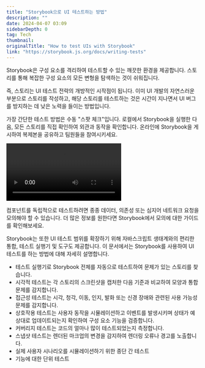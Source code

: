 ```yaml
---
title: "Storybook으로 UI 테스트하는 방법"
description: ""
date: 2024-04-07 03:09
sidebarDepth: 0
tag: Tech
thumbnail: 
originalTitle: "How to test UIs with Storybook"
link: "https://storybook.js.org/docs/writing-tests"
---
```



Storybook은 구성 요소를 격리하여 테스트할 수 있는 깨끗한 환경을 제공합니다. 스토리를 통해 복잡한 구성 요소의 모든 변형을 탐색하는 것이 쉬워집니다.

즉, 스토리는 UI 테스트 전략의 개방적인 시작점이 됩니다. 이미 UI 개발의 자연스러운 부분으로 스토리를 작성하고, 해당 스토리를 테스트하는 것은 시간이 지나면서 UI 버그를 방지하는 데 낮은 노력을 들이는 방법입니다.

가장 간단한 테스트 방법은 수동 "스팟 체크"입니다. 로컬에서 Storybook을 실행한 다음, 모든 스토리를 직접 확인하여 외관과 동작을 확인합니다. 온라인에 Storybook을 게시하여 복제본을 공유하고 팀원들을 참여시키세요.

<video autoplay playsinline loop>
  <source src="@source/docs/Tech/2024-04-07-HowtotestUIswithStorybook/img/HowtotestUIswithStorybook_0.mp4" type="video/mp4">
</video>




컴포넌트를 독립적으로 테스트하려면 종종 데이터, 의존성 또는 심지어 네트워크 요청을 모의해야 할 수 있습니다. 더 많은 정보를 원한다면 Storybook에서 모의에 대한 가이드를 확인해보세요.

Storybook는 또한 UI 테스트 범위를 확장하기 위해 자바스크립트 생태계와의 편리한 통합, 테스트 실행기 및 도구도 제공합니다. 이 문서에서는 Storybook를 사용하여 UI 테스트를 하는 방법에 대해 자세히 설명합니다.

- 테스트 실행기로 Storybook 전체를 자동으로 테스트하여 문제가 있는 스토리를 찾습니다.
- 시각적 테스트는 각 스토리의 스크린샷을 캡처한 다음 기준과 비교하여 모양과 통합 문제를 감지합니다.
- 접근성 테스트는 시각, 청각, 이동, 인지, 발화 또는 신경 장애와 관련된 사용 가능성 문제를 감지합니다.
- 상호작용 테스트는 사용자 동작을 시뮬레이션하고 이벤트를 발생시키며 상태가 예상대로 업데이트되는지 확인하여 구성 요소 기능을 검증합니다.
- 커버리지 테스트는 코드의 얼마나 많이 테스트되었는지 측정합니다.
- 스냅샷 테스트는 렌더된 마크업의 변경을 감지하여 렌더링 오류나 경고를 노출합니다.
- 실제 사용자 시나리오를 시뮬레이션하기 위한 종단 간 테스트
- 기능에 대한 단위 테스트